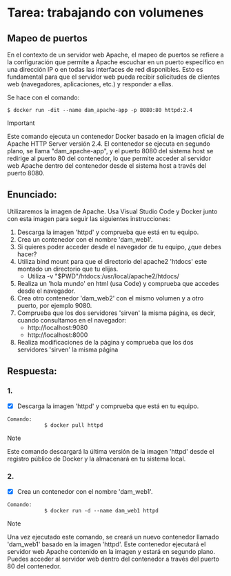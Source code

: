 # Tarea: trabajando con volumenes

## Mapeo de puertos

En el contexto de un servidor web Apache, el mapeo de puertos se refiere a la
configuración que permite a Apache escuchar en un puerto específico en una dirección IP o en todas las interfaces de red disponibles. 
Esto es fundamental para que el servidor web pueda recibir solicitudes de clientes web 
(navegadores, aplicaciones, etc.) y responder a ellas.

Se hace con el comando:
```
$ docker run -dit --name dam_apache-app -p 8080:80 httpd:2.4
```
> [!IMPORTANT]
> Este comando ejecuta un contenedor Docker basado en la imagen oficial de Apache HTTP Server versión 2.4. El contenedor se ejecuta en segundo plano, se llama "dam_apache-app", y el puerto 8080 del sistema host se redirige al puerto 80 del contenedor, lo que permite acceder al servidor web Apache dentro del contenedor desde el sistema host a través del puerto 8080.

## Enunciado:
Utilizaremos la imagen de Apache. Usa Visual Studio Code y Docker junto con esta imagen para seguir las siguientes instrucciones:

1. Descarga la imagen 'httpd' y comprueba que está en tu equipo.
2. Crea un contenedor con el nombre 'dam_web1'.
3. Si quieres poder acceder desde el navegador de tu equipo, ¿que debes hacer?
4. Utiliza bind mount para que el directorio del apache2 'htdocs' este montado un directorio que tu elijas.
    - Utiliza -v "$PWD"/htdocs:/usr/local/apache2/htdocs/
5. Realiza un 'hola mundo' en html (usa Code) y comprueba que accedes desde el navegador.
6. Crea otro contenedor 'dam_web2' con el mismo volumen y a otro puerto, por ejemplo 9080.
7. Comprueba que los dos servidores 'sirven' la misma página, es decir, cuando consultamos en el navegador:
    - http://localhost:9080 
    - http://localhost:8000
8. Realiza modificaciones de la página y comprueba que los dos servidores 'sirven' la misma página

## Respuesta:
### 1.
- [x] Descarga la imagen 'httpd' y comprueba que está en tu equipo.
```
Comando:
            $ docker pull httpd
```
> [!NOTE]
> Este comando descargará la última versión de la imagen 'httpd' desde el registro público de Docker y la almacenará en tu sistema local.

### 2.
- [x] Crea un contenedor con el nombre 'dam_web1'.
```
Comando:
            $ docker run -d --name dam_web1 httpd
```
> [!NOTE]
>Una vez ejecutado este comando, se creará un nuevo contenedor llamado 'dam_web1' basado en la imagen 'httpd'. Este contenedor ejecutará el servidor web Apache contenido en la imagen y estará en segundo plano. Puedes acceder al servidor web dentro del contenedor a través del puerto 80 del contenedor.